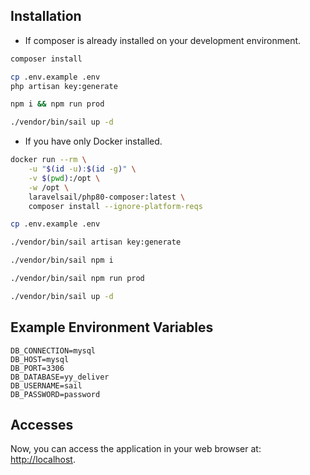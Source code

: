 ## Installation

* If composer is already installed on your development environment.

```Bash
composer install

cp .env.example .env
php artisan key:generate

npm i && npm run prod

./vendor/bin/sail up -d
```

* If you have only Docker installed.

```Bash
docker run --rm \
    -u "$(id -u):$(id -g)" \
    -v $(pwd):/opt \
    -w /opt \
    laravelsail/php80-composer:latest \
    composer install --ignore-platform-reqs

cp .env.example .env

./vendor/bin/sail artisan key:generate

./vendor/bin/sail npm i

./vendor/bin/sail npm run prod

./vendor/bin/sail up -d
```

## Example Environment Variables
```
DB_CONNECTION=mysql
DB_HOST=mysql
DB_PORT=3306
DB_DATABASE=yy_deliver
DB_USERNAME=sail
DB_PASSWORD=password
```


## Accesses

Now, you can access the application in your web browser at: [http://localhost](http://localhost).
